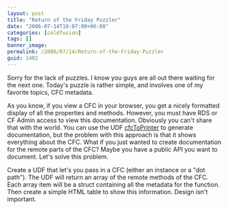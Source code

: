```yaml
---
layout: post
title: "Return of the Friday Puzzler"
date: "2006-07-14T10:07:00+06:00"
categories: [coldfusion]
tags: []
banner_image: 
permalink: /2006/07/14/Return-of-the-Friday-Puzzler
guid: 1402
---
```


Sorry for the lack of puzzles. I know you guys are all out there waiting for the next one. Today's puzzle is rather simple, and involves one of my favorite topics, CFC metadata.

As you know, if you view a CFC in your browser, you get a nicely formatted display of all the properties and methods. However, you must have RDS or CF Admin access to view this documentation. Obviously you can't share that with the world. You can use the UDF <a href="http://www.cflib.org/udf.cfm/cfctoprinter">cfcToPrinter</a> to generate documentation, but the problem with this approach is that it shows everything about the CFC. What if you just wanted to create documentation for the remote parts of the CFC? Maybe you have a public API you want to document. Let's solve this problem.

Create a UDF that let's you pass in a CFC (either an instance or a "dot path"). The UDF will return an array of the remote methods of the CFC. Each array item will be a struct containing all the metadata for the function. Then create a simple HTML table to show this information. Design isn't important.